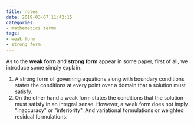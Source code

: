 ```yaml
---
title: notes
date: 2019-03-07 11:42:15
categories:
- mathematics terms
tags:
- weak form
- strong form
---
```


As to the **weak form** and **strong form** appear in some paper, first of all, we introduce some simply explain.

1. A strong form of governing equations along with boundary conditions states the conditions at every point over a domain that a solution must satisfy.
2. On the other hand a weak form states the conditions that the solution must satisfy in an integral sense. However, a weak form does not imply "inaccuracy" or "inferiority". And variational formulations or weighted residual formulations.
